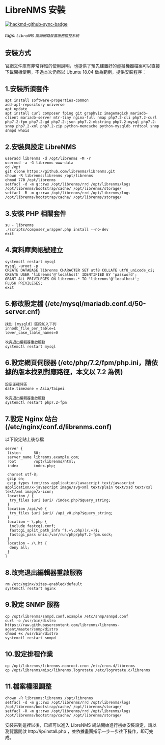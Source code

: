 # LibreNMS 安裝

[![hackmd-github-sync-badge](https://hackmd.io/rAaqtv17QZa15dkFEFfIhg/badge)](https://hackmd.io/rAaqtv17QZa15dkFEFfIhg)

###### tags: `LibreNMS` `開源網路裝置服務監控系統`
## 安裝方式
官網文件庫有非常詳細的使用說明，也提供了預先建置好的虛擬機器檔案可以直接下載開機使用，不過本次仍然以 Ubuntu 18.04 做為範例，提供安裝程序：

## 1.安裝所須套件
```
apt install software-properties-common
add-apt-repository universe
apt update
apt install curl composer fping git graphviz imagemagick mariadb-client mariadb-server mtr-tiny nginx-full nmap php7.2-cli php7.2-curl php7.2-fpm php7.2-gd php7.2-json php7.2-mbstring php7.2-mysql php7.2-snmp php7.2-xml php7.2-zip python-memcache python-mysqldb rrdtool snmp snmpd whois
```
## 2.安裝與設定 LibreNMS
```
useradd librenms -d /opt/librenms -M -r
usermod -a -G librenms www-data
cd /opt
git clone https://github.com/librenms/librenms.git
chown -R librenms:librenms /opt/librenms
chmod 770 /opt/librenms
setfacl -d -m g::rwx /opt/librenms/rrd /opt/librenms/logs /opt/librenms/bootstrap/cache/ /opt/librenms/storage/
setfacl -R -m g::rwx /opt/librenms/rrd /opt/librenms/logs /opt/librenms/bootstrap/cache/ /opt/librenms/storage/
```
## 3.安裝 PHP 相關套件
```
su - librenms
./scripts/composer_wrapper.php install --no-dev
exit
```
## 4.資料庫與帳號建立
```
systemctl restart mysql
mysql -uroot -p
CREATE DATABASE librenms CHARACTER SET utf8 COLLATE utf8_unicode_ci;
CREATE USER 'librenms'@'localhost' IDENTIFIED BY 'password';
GRANT ALL PRIVILEGES ON librenms.* TO 'librenms'@'localhost';
FLUSH PRIVILEGES;
exit
```
## 5.修改設定檔 (/etc/mysql/mariadb.conf.d/50-server.cnf)
```
找到 [mysqld] 區段加入下列
innodb_file_per_table=1
lower_case_table_names=0
```

```
改完退出編輯器重啟服務
systemctl restart mysql
```
## 6.設定網頁伺服器 (/etc/php/7.2/fpm/php.ini，請依據的版本找到對應路徑，本文以 7.2 為例)
```
設定正確時區
date.timezone = Asia/Taipei
```
```
改完退出編輯器重啟服務
systemctl restart php7.2-fpm
```
## 7.設定 Nginx 站台 (/etc/nginx/conf.d/librenms.conf)
以下設定貼上後存檔
```
server {
 listen      80;
 server_name librenms.example.com;
 root        /opt/librenms/html;
 index       index.php;

 charset utf-8;
 gzip on;
 gzip_types text/css application/javascript text/javascript application/x-javascript image/svg+xml text/plain text/xsd text/xsl text/xml image/x-icon;
 location / {
  try_files $uri $uri/ /index.php?$query_string;
 }
 location /api/v0 {
  try_files $uri $uri/ /api_v0.php?$query_string;
 }
 location ~ \.php {
  include fastcgi.conf;
  fastcgi_split_path_info ^(.+\.php)(/.+)$;
  fastcgi_pass unix:/var/run/php/php7.2-fpm.sock;
 }
 location ~ /\.ht {
  deny all;
 }
}
```

## 8.改完退出編輯器重啟服務
```
rm /etc/nginx/sites-enabled/default
systemctl restart nginx
```
## 9.設定 SNMP 服務
```
cp /opt/librenms/snmpd.conf.example /etc/snmp/snmpd.conf
curl -o /usr/bin/distro https://raw.githubusercontent.com/librenms/librenms-agent/master/snmp/distro
chmod +x /usr/bin/distro
systemctl restart snmpd
```
## 10.設定排程作業
```
cp /opt/librenms/librenms.nonroot.cron /etc/cron.d/librenms
cp /opt/librenms/misc/librenms.logrotate /etc/logrotate.d/librenms
```
## 11.檔案權限調整
```
chown -R librenms:librenms /opt/librenms
setfacl -d -m g::rwx /opt/librenms/rrd /opt/librenms/logs /opt/librenms/bootstrap/cache/ /opt/librenms/storage/
setfacl -R -m g::rwx /opt/librenms/rrd /opt/librenms/logs /opt/librenms/bootstrap/cache/ /opt/librenms/storage/
```
安裝來到這裡以後，已經可以進入 LibreNMS 網站開始進行初始安裝設定，請以瀏覽器開啟 http://ip/install.php ，並依據畫面指示一步一步往下操作，即可完成。
